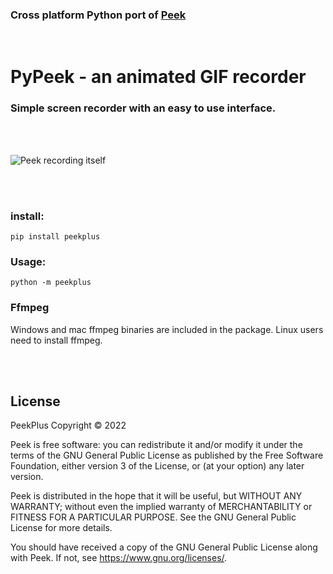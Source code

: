 ### Cross platform Python port of [Peek](https://github.com/phw/peek)

<br/>

# PyPeek - an animated GIF recorder

### Simple screen recorder with an easy to use interface.

<br/>
<br/>

![Peek recording itself](https://raw.githubusercontent.com/firatkiral/peek/main/data/screenshot/peek-recording-itself.gif)

<br/>
<br/>

### install:

```console
pip install peekplus
```


### Usage:

```console
python -m peekplus
```

### Ffmpeg

Windows and mac ffmpeg binaries are included in the package. Linux users need to install ffmpeg.

<br/>
<br/>

## License
PeekPlus Copyright © 2022

Peek is free software: you can redistribute it and/or modify
it under the terms of the GNU General Public License as published by
the Free Software Foundation, either version 3 of the License, or
(at your option) any later version.

Peek is distributed in the hope that it will be useful,
but WITHOUT ANY WARRANTY; without even the implied warranty of
MERCHANTABILITY or FITNESS FOR A PARTICULAR PURPOSE.  See the
GNU General Public License for more details.

You should have received a copy of the GNU General Public License
along with Peek.  If not, see <https://www.gnu.org/licenses/>.